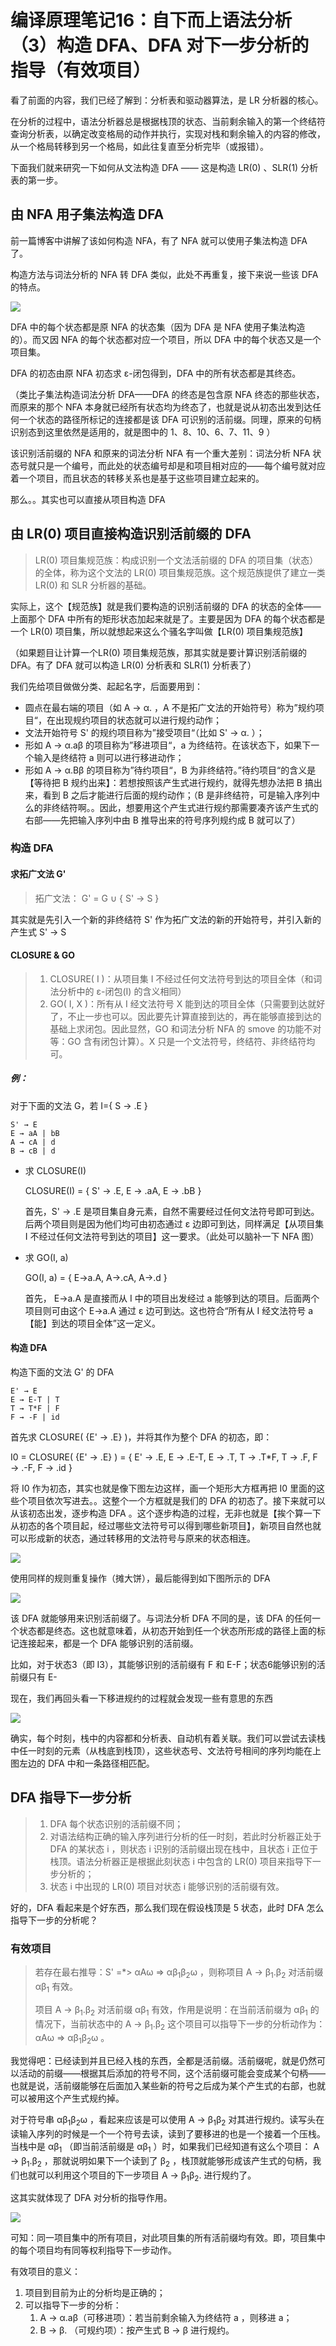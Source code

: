# 编译原理笔记16：自下而上语法分析（3）构造 DFA、DFA 对下一步分析的指导（有效项目）

看了前面的内容，我们已经了解到：分析表和驱动器算法，是 LR 分析器的核心。

在分析的过程中，语法分析器总是根据栈顶的状态、当前剩余输入的第一个终结符查询分析表，以确定改变格局的动作并执行，实现对栈和剩余输入的内容的修改，从一个格局转移到另一个格局，如此往复直至分析完毕（或报错）。

下面我们就来研究一下如何从文法构造 DFA —— 这是构造 LR(0) 、SLR(1) 分析表的第一步。 

## 由 NFA 用子集法构造 DFA

前一篇博客中讲解了该如何构造 NFA，有了 NFA 就可以使用子集法构造 DFA 了。

构造方法与词法分析的 NFA 转 DFA 类似，此处不再重复，接下来说一些该 DFA 的特点。

![](./img/2020-08-03_23-04-36.png)

DFA 中的每个状态都是原 NFA 的状态集（因为 DFA 是 NFA 使用子集法构造的）。而又因 NFA 的每个状态都对应一个项目，所以 DFA 中的每个状态又是一个项目集。

DFA 的初态由原 NFA 初态求 ε-闭包得到，DFA 中的所有状态都是其终态。

（类比子集法构造词法分析 DFA——DFA 的终态是包含原 NFA 终态的那些状态，而原来的那个 NFA 本身就已经所有状态均为终态了，也就是说从初态出发到达任何一个状态的路径所标记的连接都是该 DFA 可识别的活前缀。同理，原来的句柄识别态到这里依然是适用的，就是图中的 1、8、10、6、7、11、9 ）



该识别活前缀的 NFA 和原来的词法分析 NFA 有一个重大差别：词法分析 NFA 状态号就只是一个编号，而此处的状态编号却是和项目相对应的——每个编号就对应着一个项目，而且状态的转移关系也是基于这些项目建立起来的。

那么。。其实也可以直接从项目构造 DFA



## 由 LR(0) 项目直接构造识别活前缀的 DFA

> LR(0) 项目集规范族：构成识别一个文法活前缀的 DFA 的项目集（状态）的全体，称为这个文法的 LR(0) 项目集规范族。这个规范族提供了建立一类 LR(0) 和 SLR 分析器的基础。

实际上，这个【规范族】就是我们要构造的识别活前缀的 DFA 的状态的全体——上面那个 DFA 中所有的矩形状态加起来就是了。主要是因为 DFA 的每个状态都是一个 LR(0) 项目集，所以就想起来这么个骚名字叫做【LR(0) 项目集规范族】

（如果题目让计算一个LR(0) 项目集规范族，那其实就是要计算识别活前缀的 DFA。有了 DFA 就可以构造 LR(0) 分析表和 SLR(1) 分析表了）

我们先给项目做做分类、起起名字，后面要用到：

- 圆点在最右端的项目（如 A → α. ，A 不是拓广文法的开始符号）称为”规约项目“，在出现规约项目的状态就可以进行规约动作；
- 文法开始符号 S' 的规约项目称为”接受项目“（比如 S' → α. ）；
- 形如 A → α.aβ 的项目称为”移进项目“，a 为终结符。在该状态下，如果下一个输入是终结符 a 则可以进行移进动作；
- 形如 A → α.Bβ 的项目称为”待约项目“，B 为非终结符。”待约项目“的含义是【等待把 B 规约出来】：若想按照该产生式进行规约，就得先想办法把 B 搞出来，看到 B 之后才能进行后面的规约动作；（B 是非终结符，可是输入序列中么的非终结符啊。。因此，想要用这个产生式进行规约那需要凑齐该产生式的右部——先把输入序列中由 B 推导出来的符号序列规约成 B 就可以了）



### 构造 DFA

#### 求拓广文法 G'

> 拓广文法： G' = G ∪ { S' → S }

其实就是先引入一个新的非终结符 S' 作为拓广文法的新的开始符号，并引入新的产生式 S' → S

#### CLOSURE & GO

> 1. CLOSURE( I )：从项目集 I 不经过任何文法符号到达的项目全体（和词法分析中的 ε-闭包(I) 的含义相同）
> 2. GO( I, X )：所有从 I 经文法符号 X 能到达的项目全体（只需要到达就好了，不止一步也可以。因此要先计算直接到达的，再在能够直接到达的基础上求闭包。因此显然，GO 和词法分析 NFA 的 smove 的功能不对等：GO 含有闭包计算）。X 只是一个文法符号，终结符、非终结符均可。

##### 例：

对于下面的文法 G，若 I={ S → .E }

```
S' → E
E → aA | bB
A → cA | d
B → cB | d
```

- 求 CLOSURE(I) 

  CLOSURE(I) = { S' → .E, E → .aA, E → .bB }

  首先，S' → .E 是项目集自身元素，自然不需要经过任何文法符号即可到达。后两个项目则是因为他们均可由初态通过 ε 边即可到达，同样满足【从项目集 I 不经过任何文法符号到达的项目】这一要求。（此处可以脑补一下 NFA 图）

- 求 GO(I, a)

  GO(I, a) = { E→a.A, A→.cA, A→.d }

  首先， E→a.A 是直接而从 I 中的项目出发经过 a 能够到达的项目。后面两个项目则可由这个  E→a.A 通过 ε 边可到达。这也符合“所有从 I 经文法符号 a 【能】到达的项目全体”这一定义。

#### 构造 DFA

构造下面的文法 G' 的 DFA

```
E' → E
E → E-T | T
T → T*F | F
F → -F | id
```

首先求 CLOSURE( {E' → .E} )，并将其作为整个 DFA 的初态，即：

I0 = CLOSURE( {E' → .E} ) = { E' → .E, E → .E-T, E → .T, T → .T*F, T → .F, F → .-F, F → .id }

将 I0 作为初态，其实也就是像下图左边这样，画一个矩形大方框再把 I0 里面的这些个项目依次写进去。。这整个一个方框就是我们的 DFA 的初态了。接下来就可以从该初态出发，逐步构造 DFA 。这个逐步构造的过程，无非也就是【挨个算一下从初态的各个项目起，经过哪些文法符号可以得到哪些新项目】，新项目自然也就可以形成新的状态，通过转移用的文法符号与原来的状态相连。

![](./img/2020-08-03_19-14-19.png)

使用同样的规则重复操作（摊大饼），最后能得到如下图所示的 DFA

![](./img/2020-08-03_19-36-13.png)

该 DFA 就能够用来识别活前缀了。与词法分析 DFA 不同的是，该 DFA 的任何一个状态都是终态。这也就意味着，从初态开始到任一个状态所形成的路径上面的标记连接起来，都是一个 DFA 能够识别的活前缀。

比如，对于状态3（即 I3），其能够识别的活前缀有 F 和 E-F；状态6能够识别的活前缀只有 E-

现在，我们再回头看一下移进规约的过程就会发现一些有意思的东西

![](./img/2020-08-03_20-11-24.png)

确实，每个时刻，栈中的内容都和分析表、自动机有着关联。我们可以尝试去读栈中任一时刻的元素（从栈底到栈顶），这些状态号、文法符号相间的序列均能在上图左边的 DFA 中和一条路径相匹配。



## DFA 指导下一步分析

> 1. DFA 每个状态识别的活前缀不同；
> 2. 对语法结构正确的输入序列进行分析的任一时刻，若此时分析器正处于 DFA 的某状态 i ，则状态 i 识别的活前缀出现在栈中，且状态 i 正位于栈顶。语法分析器正是根据此刻状态 i 中包含的 LR(0) 项目来指导下一步分析的；
> 3. 状态 i 中出现的 LR(0) 项目对状态 i 能够识别的活前缀有效。

好的，DFA 看起来是个好东西，那么我们现在假设栈顶是 5 状态，此时 DFA 怎么指导下一步的分析呢？

### 有效项目

> 若存在最右推导：S' =*> αAω => αβ<sub>1</sub>β<sub>2</sub>ω ，则称项目 A → β<sub>1</sub>.β<sub>2</sub> 对活前缀 αβ<sub>1</sub> 有效。
>
> 项目 A → β<sub>1</sub>.β<sub>2</sub> 对活前缀 αβ<sub>1</sub> 有效，作用是说明：在当前活前缀为 αβ<sub>1</sub> 的情况下，当前状态中的 A → β<sub>1</sub>.β<sub>2</sub> 这个项目可以指导下一步的分析动作为： αAω => αβ<sub>1</sub>β<sub>2</sub>ω 。

我觉得吧：已经读到并且已经入栈的东西，全都是活前缀。活前缀呢，就是仍然可以活动的前缀——根据其后添加的符号不同，这个活前缀可能会变成某个句柄——也就是说，活前缀能够在后面加入某些新的符号之后成为某个产生式的右部，也就可以被用这个产生式规约掉。

对于符号串 αβ<sub>1</sub>β<sub>2</sub>ω ，看起来应该是可以使用 A → β<sub>1</sub>β<sub>2</sub> 对其进行规约。读写头在读输入序列的时候是一个一个符号去读，读到了要移进的也是一个接着一个压栈。当栈中是 αβ<sub>1</sub> （即当前活前缀是 αβ<sub>1</sub> ）时，如果我们已经知道有这么个项目： A → β<sub>1</sub>.β<sub>2</sub> ，那就说明如果下一个读到了 β<sub>2</sub> ，栈顶就能够形成该产生式的句柄，我们也就可以利用这个项目的下一步项目 A → β<sub>1</sub>β<sub>2</sub>. 进行规约了。

这其实就体现了 DFA 对分析的指导作用。

![](./img/2020-08-03_20-43-29.png)



可知：同一项目集中的所有项目，对此项目集的所有活前缀均有效。即，项目集中的每个项目均有同等权利指导下一步动作。

有效项目的意义：

1. 项目到目前为止的分析均是正确的；
2. 可以指导下一步的分析：
   1. A → α.aβ（可移进项）：若当前剩余输入为终结符 a ，则移进 a；
   2. B → β. （可规约项）：按产生式 B → β 进行规约。

